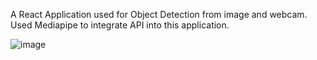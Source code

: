 A React Application used for Object Detection from image and webcam.
Used Mediapipe to integrate API into this application.

![image](https://user-images.githubusercontent.com/100614635/233158845-dabeaf77-a3bc-49e4-8f43-a0352d509c33.png)
